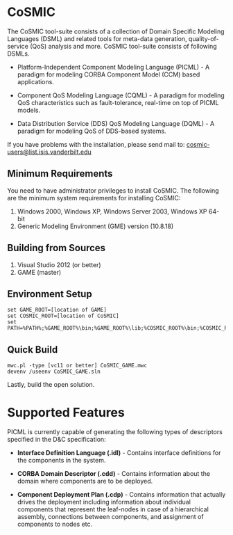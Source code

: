 CoSMIC
============================
The CoSMIC tool-suite consists of a collection of Domain Specific
Modeling Languages (DSML) and related tools for meta-data generation,
quality-of-service (QoS) analysis and more. CoSMIC tool-suite consists
of following DSMLs.

* Platform-Independent Component Modeling Language (PICML) - A paradigm 
  for modeling CORBA Component Model (CCM) based applications.

* Component QoS Modeling Language (CQML) - A paradigm for modeling QoS 
  characteristics such as fault-tolerance, real-time on top of PICML models.

* Data Distribution Service (DDS) QoS Modeling Language (DQML) - A paradigm 
  for modeling QoS of DDS-based systems.

If you have problems with the installation, please send mail to:
cosmic-users@list.isis.vanderbilt.edu

Minimum Requirements
---------------------------------
You need to have administrator privileges to install CoSMIC. The following
are the minimum system requirements for installing CoSMIC:

1. Windows 2000, Windows XP, Windows Server 2003, Windows XP 64-bit
2. Generic Modeling Environment (GME) version (10.8.18)

Building from Sources
---------------------------------
1. Visual Studio 2012 (or better)
2. GAME (master)

Environment Setup
---------------------------------

    set GAME_ROOT=[location of GAME]
    set COSMIC_ROOT=[location of CoSMIC]
    set PATH=%PATH%;%GAME_ROOT%\bin;%GAME_ROOT%\lib;%COSMIC_ROOT%\bin;%COSMIC_ROOT%\lib

Quick Build
---------------------------------

    mwc.pl -type [vc11 or better] CoSMIC_GAME.mwc
    devenv /useenv CoSMIC_GAME.sln
    
Lastly, build the open solution. 

Supported Features
============================

PICML is currently capable of generating the following types of descriptors
specified in the D&C specification:

* **Interface Definition Language (.idl)** - Contains interface definitions for
  the components in the system.

* **CORBA Domain Descriptor (.cdd)** - Contains information about the domain
  where components are to be deployed.

* **Component Deployment Plan (.cdp)** - Contains information that actually
  drives the deployment including information about individual
  components that represent the leaf-nodes in case of a hierarchical
  assembly, connections between components, and assignment of
  components to nodes etc.
